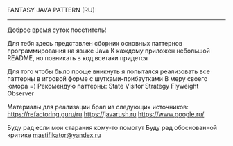 FANTASY JAVA PATTERN (RU)
__________________________
Доброе время суток посетитель!

Для тебя здесь представлен сборник основных паттернов программирования на языке Java
К каждому приложен небольшой README, но повникать в код всетаки придется

Для того чтобы было проще вникнуть я попытался реализовать все паттерны в игровой форме с шутками-прибаутками
В меру своего юмора =)
Рекомендую паттерны:
State
Visitor
Strategy
Flyweight
Observer

Материалы для реализации брал из следующих источников:
https://refactoring.guru/ru
https://javarush.ru
https://www.google.ru/

Буду рад если мои старания кому-то помогут
Буду рад обоснованной критике
mastifikator@yandex.ru
